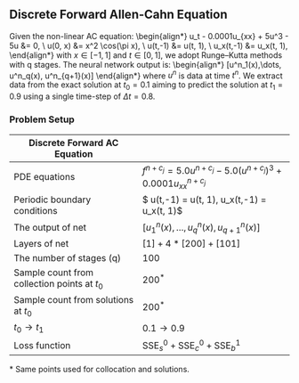 ## Discrete Forward Allen-Cahn Equation

Given the non-linear AC equation:
\begin{align*}
u_t - 0.0001u_{xx} + 5u^3 - 5u &= 0, \\
u(0, x) &= x^2 \cos(\pi x), \\
u(t,-1) &= u(t, 1), \\
u_x(t,-1) &= u_x(t, 1),
\end{align*}
with $x \in [-1, 1]$ and $t \in [0, 1]$, we adopt Runge–Kutta methods with q stages. The neural network output is:
\begin{align*}
[u^n_1(x),\dots, u^n_q(x), u^n_{q+1}(x)]
\end{align*}
where $u^n$ is data at time $t^n$. We extract data from the exact solution at $t_0 = 0.1$ aiming to predict the solution at $t_1 = 0.9$ using a single time-step of $\Delta t = 0.8$.

### Problem Setup

| Discrete Forward AC Equation | |
|------------------------------|---|
| PDE equations | $f^{n+c_j} = 5.0 u^{n+c_j} - 5.0 (u^{n+c_j})^3 + 0.0001 u^{n+c_j}_{xx}$ |
| Periodic boundary conditions | $ u(t,-1) = u(t, 1), u_x(t,-1) = u_x(t, 1)$ |
| The output of net | $[u^n_1(x),\dots, u^n_q(x), u^n_{q+1}(x)]$ |
| Layers of net | $[1] + 4 * [200] + [101]$ |
| The number of stages (q) | $100$ |
| Sample count from collection points at $t_0$ | $200^*$ |
| Sample count from solutions at $t_0$ | $200^*$ |
| $t_0 \rightarrow t_1$ | $0.1 \rightarrow 0.9$ |
| Loss function | $\text{SSE}^{0}_s  + \text{SSE}^{0}_c + \text{SSE}^{1}_b$ |
\* Same points used for collocation and solutions.
